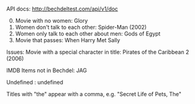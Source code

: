API docs: 
http://bechdeltest.com/api/v1/doc

0. Movie with no women: Glory
1. Women don't talk to each other: Spider-Man (2002)
2. Women only talk to each other about men: Gods of Egypt
3. Movie that passes: When Harry Met Sally

Issues: 
Movie with a special character in title: Pirates of the Caribbean 2 (2006)

IMDB Items not in Bechdel: JAG

Undefined : undefined

Titles with "the" appear with a comma, e.g. "Secret Life of Pets, The"

